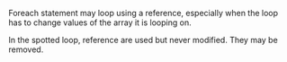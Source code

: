 Foreach statement may loop using a reference, especially when the loop has to change values of the array it is looping on. 

In the spotted loop, reference are used but never modified. They may be removed.

<?php

$letters = range('a', 'z');

// $letter is not used here
foreach($letters as &$letter) {
    $alphabet .= $letter;
}

// $letter is actually used here
foreach($letters as &$letter) {
    $letter = strtoupper($letter);
}

?>

